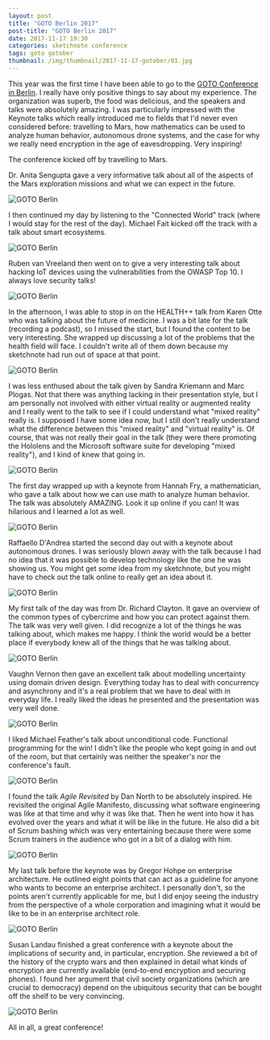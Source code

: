 ```yaml
---
layout: post
title: "GOTO Berlin 2017"
post-title: "GOTO Berlin 2017"
date: 2017-11-17 19:30
categories: sketchnote conference
tags: goto gotober
thumbnail: /img/thumbnail/2017-11-17-gotober/01.jpg
---
```


This year was the first time I have been able to go to the [GOTO Conference in Berlin](https://gotober.com/). I really have only positive things to say about my experience. The organization was superb, the food was delicious, and the speakers and talks were absolutely amazing. I was particularly impressed with the Keynote talks which really introduced me to fields that I'd never even considered before: travelling to Mars, how mathematics can be used to analyze human behavior, autonomous drone systems, and the case for why we really need encryption in the age of eavesdropping. Very inspiring!

The conference kicked off by travelling to Mars.

Dr. Anita Sengupta gave a very informative talk about all of the aspects of the Mars exploration missions and what we can expect in the future.

![GOTO Berlin](/img/2017-11-17-gotober/01.jpg "GOTO Berlin")

I then continued my day by listening to the "Connected World" track (where I would stay for the rest of the day). Michael Fait kicked off the track with a talk about smart ecosystems.

![GOTO Berlin](/img/2017-11-17-gotober/02.jpg "GOTO Berlin")

Ruben van Vreeland then went on to give a very interesting talk about hacking IoT devices using the vulnerabilities from the OWASP Top 10. I always love security talks!

![GOTO Berlin](/img/2017-11-17-gotober/03.jpg "GOTO Berlin")

In the afternoon, I was able to stop in on the HEALTH++ talk from Karen Otte who was talking about the future of medicine. I was a bit late for the talk (recording a podcast), so I missed the start, but I found the content to be very interesting. She wrapped up discussing a lot of the problems that the health field will face. I couldn't write all of them down because my sketchnote had run out of space at that point.

![GOTO Berlin](/img/2017-11-17-gotober/04.jpg "GOTO Berlin")

I was less enthused about the talk given by Sandra Kriemann and Marc Plogas. Not that there was anything lacking in their presentation style, but I am personally not involved with either virtual reality or augmented reality and I really went to the talk to see if I could understand what "mixed reality" really is. I supposed I have some idea now, but I still don't really understand what the difference between this "mixed reality" and "virtual reality" is. Of course, that was not really their goal in the talk (they were there promoting the Hololens and the Microsoft software suite for developing "mixed reality"), and I kind of knew that going in.

![GOTO Berlin](/img/2017-11-17-gotober/05.jpg "GOTO Berlin")

The first day wrapped up with a keynote from Hannah Fry, a mathematician, who gave a talk about how we can use math to analyze human behavior. The talk was absolutely AMAZING. Look it up online if you can! It was hilarious and I learned a lot as well.

![GOTO Berlin](/img/2017-11-17-gotober/06.jpg "GOTO Berlin")

Raffaello D'Andrea started the second day out with a keynote about autonomous drones. I was seriously blown away with the talk because I had no idea that it was possible to develop technology like the one he was showing us. You might get _some_ idea from my sketchnote, but you might have to check out the talk online to really get an idea about it.

![GOTO Berlin](/img/2017-11-17-gotober/07.jpg "GOTO Berlin")

My first talk of the day was from Dr. Richard Clayton. It gave an overview of the common types of cybercrime and how you can protect against them. The talk was very well given. I did recognize a lot of the things he was talking about, which makes me happy. I think the world would be a better place if everybody knew all of the things that he was talking about.

![GOTO Berlin](/img/2017-11-17-gotober/08.jpg "GOTO Berlin")

Vaughn Vernon then gave an excellent talk about modelling uncertainty using domain driven design. Everything today has to deal with concurrency and asynchrony and it's a real problem that we have to deal with in everyday life. I really liked the ideas he presented and the presentation was very well done.

![GOTO Berlin](/img/2017-11-17-gotober/09.jpg "GOTO Berlin")

I liked Michael Feather's talk about unconditional code. Functional programming for the win! I didn't like the people who kept going in and out of the room, but that certainly was neither the speaker's nor the conference's fault.

![GOTO Berlin](/img/2017-11-17-gotober/10.jpg "GOTO Berlin")

I found the talk _Agile Revisited_ by Dan North to be absolutely inspired. He revisited the original Agile Manifesto, discussing what software engineering was like at that time and why it was like that. Then he went into how it has evolved over the years and what it will be like in the future. He also did a bit of Scrum bashing which was very entertaining because there were some Scrum trainers in the audience who got in a bit of a dialog with him.

![GOTO Berlin](/img/2017-11-17-gotober/11.jpg "GOTO Berlin")

My last talk before the keynote was by Gregor Hohpe on enterprise architecture. He outlined eight points that can act as a guideline for anyone who wants to become an enterprise architect. I personally don't, so the points aren't currently applicable for me, but I did enjoy seeing the industry from the perspective of a whole corporation and imagining what it would be like to be in an enterprise architect role.

![GOTO Berlin](/img/2017-11-17-gotober/12.jpg "GOTO Berlin")

Susan Landau finished a great conference with a keynote about the implications of security and, in particular, encryption. She reviewed a bit of the history of the crypto wars and then explained in detail what kinds of encryption are currently available (end-to-end encryption and securing phones). I found her argument that civil society organizations (which are crucial to democracy) depend on the ubiquitous security that can be bought off the shelf to be very convincing.

![GOTO Berlin](/img/2017-11-17-gotober/13.jpg "GOTO Berlin")

All in all, a great conference!
